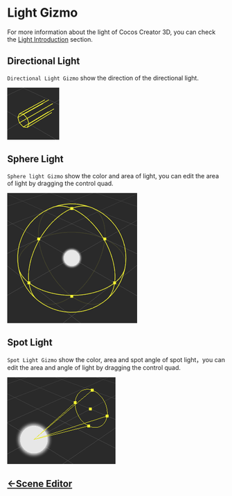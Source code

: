 # Light Gizmo
For more information about the light of Cocos Creator 3D, you can check the [Light Introduction](../../concepts/scene/light.md) section.
## Directional Light
`Directional Light Gizmo` show the direction of the directional light.

![directional light gizmo](images/directional-light-gizmo.png)

## Sphere Light
`Sphere light Gizmo` show the color and area of light, you can edit the area of light by dragging the control quad.

![sphere light gizmo](images/sphere-light-gizmo.png)

## Spot Light
`Spot Light Gizmo` show the color, area and spot angle of spot light，you can edit the area and angle of light by dragging the control quad.

![spot light gizmo](images/spot-light-gizmo.png)

## [<-Scene Editor](index.md)